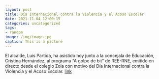```yaml
---
layout: post
title: Día Internacional contra la Violencia y el Acoso Escolar
date: 2021-11-04 12:00:15
categories: uncategorized
tags:
- random
image: /img/image.jpg
caption: This is a picture
---
```

El alcalde, Luis Partida, ha asistido hoy junto a la concejala de Educación, Cristina Hernández, al programa “A golpe de bit” de REE-RNE, emitido en directo desde el colegio Zola con motivo del Día Internacional contra la Violencia y el Acoso Escolar.   [link](https://www.ayto-villacanada.es/noticias/dia-internacional-contra-la-violencia-y-el-acoso-escolar/)
